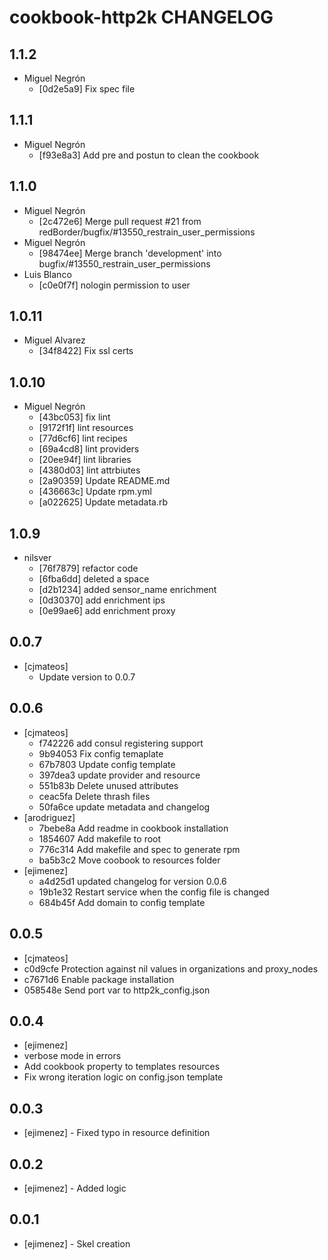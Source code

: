 cookbook-http2k CHANGELOG
===============

## 1.1.2

  - Miguel Negrón
    - [0d2e5a9] Fix spec file

## 1.1.1

  - Miguel Negrón
    - [f93e8a3] Add pre and postun to clean the cookbook

## 1.1.0

  - Miguel Negrón
    - [2c472e6] Merge pull request #21 from redBorder/bugfix/#13550_restrain_user_permissions
  - Miguel Negrón
    - [98474ee] Merge branch 'development' into bugfix/#13550_restrain_user_permissions
  - Luis Blanco
    - [c0e0f7f] nologin permission to user

## 1.0.11

  - Miguel Alvarez
    - [34f8422] Fix ssl certs

## 1.0.10

  - Miguel Negrón
    - [43bc053] fix lint
    - [9172f1f] lint resources
    - [77d6cf6] lint recipes
    - [69a4cd8] lint providers
    - [20ee94f] lint libraries
    - [4380d03] lint attrbiutes
    - [2a90359] Update README.md
    - [436663c] Update rpm.yml
    - [a022625] Update metadata.rb

## 1.0.9

  - nilsver
    - [76f7879] refactor code
    - [6fba6dd] deleted a space
    - [d2b1234] added sensor_name enrichment
    - [0d30370] add enrichment ips
    - [0e99ae6] add enrichment proxy

0.0.7
-----
- [cjmateos]
  - Update version to 0.0.7

0.0.6
-----
- [cjmateos]
  - f742226 add consul registering support
  - 9b94053 Fix config temaplate
  - 67b7803 Update config template
  - 397dea3 update provider and resource
  - 551b83b Delete unused attributes
  - ceac5fa Delete thrash files
  - 50fa6ce update metadata and changelog
- [arodriguez]
  - 7bebe8a Add readme in cookbook installation
  - 1854607 Add makefile to root
  - 776c314 Add makefile and spec to generate rpm
  - ba5b3c2 Move coobook to resources folder
- [ejimenez]
  - a4d25d1 updated changelog for version 0.0.6
  - 19b1e32 Restart service when the config file is changed
  - 684b45f Add domain to config template

0.0.5
-----
- [cjmateos]
 - c0d9cfe Protection against nil values in organizations and proxy_nodes
 - c7671d6 Enable package installation
 - 058548e Send port var to http2k_config.json

0.0.4
-----
- [ejimenez]
 - verbose mode in errors
 - Add cookbook property to templates resources
 - Fix wrong iteration logic on config.json template

0.0.3
-----
- [ejimenez] - Fixed typo in resource definition

0.0.2
-----
- [ejimenez] - Added logic

0.0.1
-----
- [ejimenez] - Skel creation
